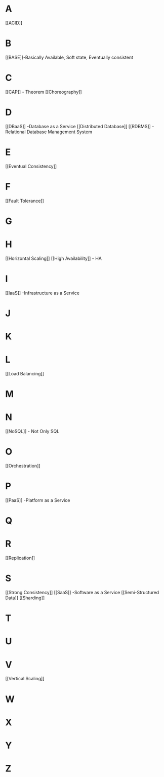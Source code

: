 

# A
[[ACID]]


# B
[[BASE]]-Basically Available, Soft state, Eventually consistent


# C
[[CAP]] - Theorem
[[Choreography]]


# D
[[DBaaS]] -Database as a Service
[[Distributed Database]]
[[RDBMS]] - Relational Database Management System

# E
[[Eventual Consistency]]


# F
[[Fault Tolerance]]


# G


# H
[[Horizontal Scaling]]
[[High Availability]] - HA


# I 
[[IaaS]] -Infrastructure as a Service


# J


# K


# L
[[Load Balancing]] 



# M



# N
[[NoSQL]] - Not Only SQL


# O
[[Orchestration]]


# P
[[PaaS]] -Platform as a Service


# Q


# R
[[Replication]] 


# S
[[Strong Consistency]]
[[SaaS]] -Software as a Service
[[Semi-Structured Data]]
[[Sharding]]

# T


# U 


# V 
[[Vertical Scaling]]


# W


# X


# Y


# Z






